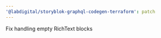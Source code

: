 ```yaml
---
'@labdigital/storyblok-graphql-codegen-terraform': patch
---
```


Fix handling empty RichText blocks
